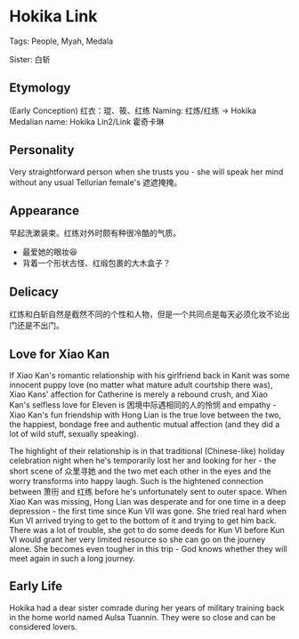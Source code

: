 # Hokika Link

Tags: People, Myah, Medala

Sister: 白斩

## Etymology

(Early Conception) 红衣：琨、筱、红练
Naming: 红炼/红练 -> Hokika
Medalian name: Hokika Lin2/Link 霍奇卡琳

## Personality

Very straightforward person when she trusts you - she will speak her mind without any usual Tellurian female's 遮遮掩掩。

## Appearance

早起洗漱装束。红练对外时颇有种很冷酷的气质。

* 最爱她的眼妆😆
* 背着一个形状古怪、红缎包裹的大木盒子？<!--(Inspiration, Idea from) 有些腿特别细、紧身运动裤（但是比较得体那种、不是突出臀部的）、背着弓箭/瑜伽毯去健身/打篮球，看起来很酷。就像是背着一把吉他。-->

## Delicacy

红炼和白斩自然是截然不同的个性和人物，但是一个共同点是每天必须化妆不论出门还是不出门。

## Love for Xiao Kan

If Xiao Kan's romantic relationship with his girlfriend back in Kanit was some innocent puppy love (no matter what mature adult courtship there was), Xiao Kans' affection for Catherine is merely a rebound crush, and Xiao Kan's selfless love for Eleven is 困境中际遇相同的人的怜悯 and empathy - Xiao Kan's fun friendship with Hong Lian is the true love between the two, the happiest, bondage free and authentic mutual affection (and they did a lot of wild stuff, sexually speaking).

The highlight of their relationship is in that traditional (Chinese-like) holiday celebration night when he's temporarily lost her and looking for her - the short scene of 众里寻她 and the two met each other in the eyes and the worry transforms into happy laugh. Such is the hightened connection between 萧衎 and 红练 before he's unfortunately sent to outer space. When Xiao Kan was missing, Hong Lian was desperate and for one time in a deep depression - the first time since Kun VII was gone. She tried real hard when Kun VI arrived trying to get to the bottom of it and trying to get him back. There was a lot of trouble, she got to do some deeds for Kun VI before Kun VI would grant her very limited resource so she can go on the journey alone. She becomes even tougher in this trip - God knows whether they will meet again in such a long journey.

## Early Life

Hokika had a dear sister comrade during her years of military training back in the home world named Aulsa Tuannin. They were so close and can be considered lovers.